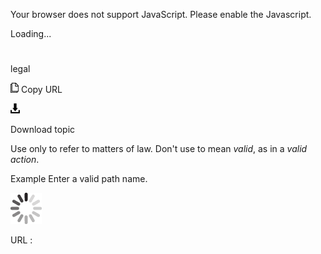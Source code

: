 Your browser does not support JavaScript. Please enable the Javascript.

Loading...

# 

legal

![Copy URL](media/legal/Copy.png)
Copy URL

![Download](media/legal/Download.png)

Download topic

Use only to refer to matters of law. Don't use to mean *valid*, as in a *valid action*.

Example Enter a valid path name. 

![In progress](media/legal/activity-large.gif)

URL :
